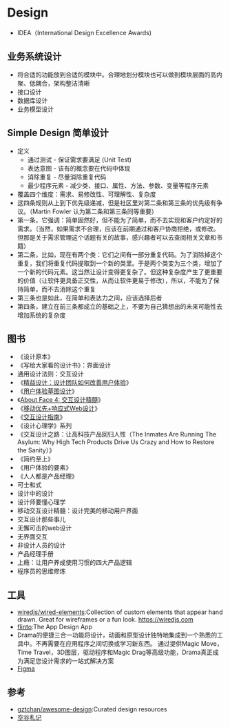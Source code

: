 # Design

* IDEA（International Design Excellence Awards)

## 业务系统设计

* 将合适的功能放到合适的模块中。合理地划分模块也可以做到模块层面的高内聚、低耦合，架构整洁清晰
* 接口设计
* 数据库设计
* 业务模型设计

## Simple Design 简单设计

* 定义
    - 通过测试 - 保证需求要满足 (Unit Test)
    - 表达意图 - 该有的概念要在代码中体现
    - 消除重复 - 尽量消除重复代码
    - 最少程序元素 - 减少类、接口、属性、方法、参数、变量等程序元素
* 覆盖四个维度：需求、易修改性、可理解性、复杂度
* 这四条规则从上到下优先级递减，但是社区里对第二条和第三条的优先级有争议。（Martin Fowler 认为第二条和第三条同等重要）
* 第一条，它强调：简单固然好，但不能为了简单，而不去实现和客户约定好的需求。（当然，如果需求不合理，应该在前期通过和客户协商拒绝，或修改。但那是关于需求管理这个话题有关的故事，感兴趣者可以去查阅相关文章和书籍）
* 第二条，比如，现在有两个类：它们之间有一部分重复代码。为了消除掉这个重复，我们将重复代码提取到一个新的类里。于是两个类变为三个类，增加了一个新的代码元素。这当然让设计变得更复杂了。但这种复杂度产生了更重要的价值（让软件更具备正交性，从而让软件更易于修改），所以，不能为了保持简单，而不去消除这个重复
* 第三条也是如此，在简单和表达力之间，应该选择后者
* 第四条，建立在前三条都成立的基础之上，不要为自己猜想出的未来可能性去增加系统的复杂度

## 图书

* 《设计原本》
* 《写给大家看的设计书》：界面设计
* 通用设计法则：交互设计
* 《[精益设计：设计团队如何改善用户体验](https://book.douban.com/subject/24896848/)》
* 《[用户体验草图设计](https://book.douban.com/subject/10542579/)》
* 《[About Face 4: 交互设计精髓](https://book.douban.com/subject/26642302/)》
* 《[移动优先+响应式Web设计](https://book.douban.com/subject/26291332/)》
* 《[交互设计指南](https://book.douban.com/subject/4881989/)》
* 《设计心理学》系列
* 《交互设计之路：让高科技产品回归人性（The Inmates Are Running The Asylum: Why High Tech Products Drive Us Crazy and How to Restore the Sanity）》
* 《简约至上》
* 《用户体验的要素》
* 《人人都是产品经理》
* 可士和式
* 设计中的设计
* 设计师要懂心理学
* 移动交互设计精髓：设计完美的移动用户界面
* 交互设计那些事儿
* 无懈可击的web设计
* 无界面交互
* 非设计人员的设计
* 产品经理手册
* 上瘾：让用户养成使用习惯的四大产品逻辑
* 程序员的思维修炼

## 工具

* [wiredjs/wired-elements](https://github.com/wiredjs/wired-elements):Collection of custom elements that appear hand drawn. Great for wireframes or a fun look. https://wiredjs.com
* [flinto](https://www.flinto.com/):The App Design App
* Drama的便捷三合一功能将设计，动画和原型设计独特地集成到一个熟悉的工具中。不再需要在应用程序之间切换或学习新东西。 通过提供Magic Move，Time Travel，3D图层，驱动程序和Magic Drag等高级功能，Drama真正成为满足您设计需求的一站式解决方案
* [Figma](https://www.figma.com/)

## 参考

* [gztchan/awesome-design](https://github.com/gztchan/awesome-design):Curated design resources
* [空谷札记](https://www.yuque.com/arvinxx/note)

